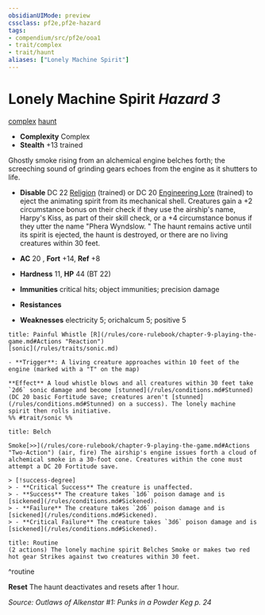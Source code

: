 ```yaml
---
obsidianUIMode: preview
cssclass: pf2e,pf2e-hazard
tags:
- compendium/src/pf2e/ooa1
- trait/complex
- trait/haunt
aliases: ["Lonely Machine Spirit"]
---
```

# Lonely Machine Spirit *Hazard 3*  
[complex](/rules/traits/complex.md)  [haunt](/rules/traits/haunt.md)  

- **Complexity** Complex
- **Stealth** +13 trained  

Ghostly smoke rising from an alchemical engine belches forth; the screeching sound of grinding gears echoes from the engine as it shutters to life.

- **Disable** DC 22 [Religion](/compendium/skills.md#Religion) (trained) or DC 20 [Engineering Lore](/compendium/skills.md#Lore) (trained) to eject the animating spirit from its mechanical shell. Creatures gain a +2 circumstance bonus on their check if they use the airship's name, Harpy's Kiss, as part of their skill check, or a +4 circumstance bonus if they utter the name "Phera Wyndslow. " The haunt remains active until its spirit is ejected, the haunt is destroyed, or there are no living creatures within 30 feet.  

- **AC** 20 , **Fort** +14, **Ref** +8
- **Hardness** 11, **HP** 44 (BT 22)
- **Immunities** critical hits; object immunities; precision damage
- **Resistances** 
- **Weaknesses** electricity 5; orichalcum 5; positive 5
     
```ad-embed-ability
title: Painful Whistle [R](/rules/core-rulebook/chapter-9-playing-the-game.md#Actions "Reaction")
[sonic](/rules/traits/sonic.md)  

- **Trigger**: A living creature approaches within 10 feet of the engine (marked with a "T" on the map)

**Effect** A loud whistle blows and all creatures within 30 feet take `2d6` sonic damage and become [stunned](/rules/conditions.md#Stunned) (DC 20 basic Fortitude save; creatures aren't [stunned](/rules/conditions.md#Stunned) on a success). The lonely machine spirit then rolls initiative.  
%% #trait/sonic %%
```
```ad-embed-ability
title: Belch

Smoke[>>](/rules/core-rulebook/chapter-9-playing-the-game.md#Actions "Two-Action") (air, fire) The airship's engine issues forth a cloud of alchemical smoke in a 30-foot cone. Creatures within the cone must attempt a DC 20 Fortitude save.

> [!success-degree] 
> - **Critical Success** The creature is unaffected.
> - **Success** The creature takes `1d6` poison damage and is [sickened](/rules/conditions.md#Sickened).
> - **Failure** The creature takes `2d6` poison damage and is [sickened](/rules/conditions.md#Sickened).
> - **Critical Failure** The creature takes `3d6` poison damage and is [sickened](/rules/conditions.md#Sickened).
```

```ad-pf2-summary
title: Routine
(2 actions) The lonely machine spirit Belches Smoke or makes two red hot gear Strikes against two creatures within 30 feet.
```
^routine

**Reset** The haunt deactivates and resets after 1 hour.  

*Source: Outlaws of Alkenstar #1: Punks in a Powder Keg p. 24*